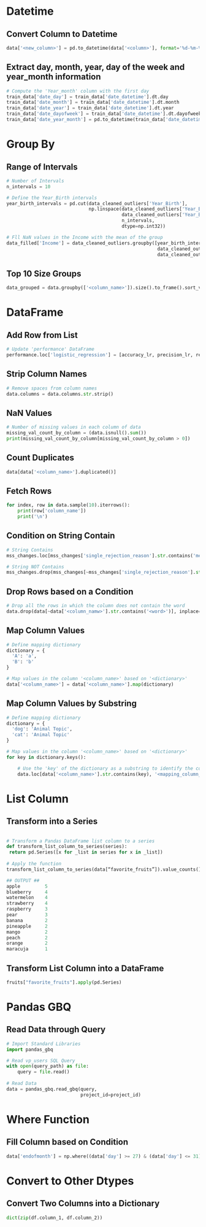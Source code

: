 # Datetime

## Convert Column to Datetime
``` python
data['<new_column>'] = pd.to_datetime(data['<column>'], format='%d-%m-%Y')
```

## Extract day, month, year, day of the week and year_month information
``` python
# Compute the 'Year_month' column with the first day
train_data['date_day'] = train_data['date_datetime'].dt.day
train_data['date_month'] = train_data['date_datetime'].dt.month
train_data['date_year'] = train_data['date_datetime'].dt.year
train_data['date_dayofweek'] = train_data['date_datetime'].dt.dayofweek
train_data['date_year_month'] = pd.to_datetime(train_data['date_datetime']).dt.to_period('M')
```

# Group By

## Range of Intervals
``` python
# Number of Intervals
n_intervals = 10

# Define the Year_Birth intervals
year_birth_intervals = pd.cut(data_cleaned_outliers['Year_Birth'],
                              np.linspace(data_cleaned_outliers['Year_Birth'].min(),
                                          data_cleaned_outliers['Year_Birth'].max(),
                                          n_intervals,
                                          dtype=np.int32))

# Fll NaN values in the Income with the mean of the group
data_filled['Income'] = data_cleaned_outliers.groupby([year_birth_intervals,
                                                       data_cleaned_outliers['Education'],
                                                       data_cleaned_outliers['Marital_Status']])['Income'].apply(lambda x: x.fillna(x.mean()))
```

## Top 10 Size Groups
``` python
data_grouped = data.groupby(['<column_name>']).size().to_frame().sort_values([0], ascending = False).head(10).reset_index()
```


# DataFrame

## Add Row from List
``` python
# Update 'performance' DataFrame
performance.loc['logistic_regression'] = [accuracy_lr, precision_lr, recall_lr, f1_lr]
```

## Strip Column Names
``` python
# Remove spaces from column names
data.columns = data.columns.str.strip()
```

## NaN Values
``` python
# Number of missing values in each column of data
missing_val_count_by_column = (data.isnull().sum())
print(missing_val_count_by_column[missing_val_count_by_column > 0])
```

## Count Duplicates
``` python
data[data['<column_name>'].duplicated()]
```

## Fetch Rows
``` python
for index, row in data.sample(10).iterrows():
    print(row['column_name'])
    print('\n')
```

## Condition on String Contain
``` python
# String Contains
mss_changes.loc[mss_changes['single_rejection_reason'].str.contains('menu_management_pandora'), 'main_rejection_reason'] = 1

# String NOT Contains
mss_changes.drop(mss_changes[~mss_changes['single_rejection_reason'].str.contains('menu_management_pandora')], inplace=True)
```

## Drop Rows based on a Condition
``` python
# Drop all the rows in which the column does not contain the word
data.drop(data[~data['<column_namw>'].str.contains('<word>')], inplace=True)
```

## Map Column Values
``` python
# Define mapping dictionary
dictionary = {
  'A': 'a', 
  'B': 'b'
}

# Map values in the column '<column_name>' based on '<dictionary>'
data['<column_name>'] = data['<column_name>'].map(dictionary)
```

## Map Column Values by Substring
``` python
# Define mapping dictionary
dictionary = {
  'dog': 'Animal Topic', 
  'cat': 'Animal Topic'
}

# Map values in the column '<column_name>' based on '<dictionary>'
for key in dictionary.keys():

    # Use the 'key' of the dictionary as a substring to identify the corresponding category to map
    data.loc[data['<column_name>'].str.contains(key), '<mapping_column_name>'] = dictionary[key]
```

# List Column

## Transform into a Series
``` python

# Transform a Pandas DataFrame list column to a series
def transform_list_column_to_series(series):
 return pd.Series([x for _list in series for x in _list])
 
# Apply the function
transform_list_column_to_series(data[“favorite_fruits”]).value_counts()

## OUTPUT ##
apple         5
blueberry     4
watermelon    4
strawberry    4
raspberry     3
pear          3
banana        2
pineapple     2
mango         2
peach         2
orange        2
maracuja      1
```

## Transform List Column into a DataFrame
``` python
fruits["favorite_fruits"].apply(pd.Series)
```

# Pandas GBQ

## Read Data through Query
``` python
# Import Standard Libraries
import pandas_gbq

# Read vp_users SQL Query
with open(query_path) as file:
    query = file.read()
    
# Read Data
data = pandas_gbq.read_gbq(query,
                           project_id=project_id)
```

# Where Function

## Fill Column based on Condition
``` python
data['endofmonth'] = np.where((data['day'] >= 27) & (data['day'] <= 31), 1, 0)
```

# Convert to Other Dtypes

## Convert Two Columns into a Dictionary
``` python
dict(zip(df.column_1, df.column_2))
```
